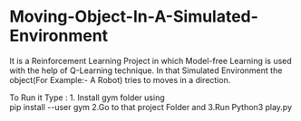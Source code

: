 # Moving-Object-In-A-Simulated-Environment

It is a Reinforcement Learning Project in which Model-free Learning is used with the help of Q-Learning technique. In that Simulated Environment the object(For Example:- A Robot)
tries to moves in a direction. 



To Run it Type :
    1. Install gym folder using  
          pip install --user gym
    2.Go to that project Folder and
    3.Run Python3 play.py 
    
